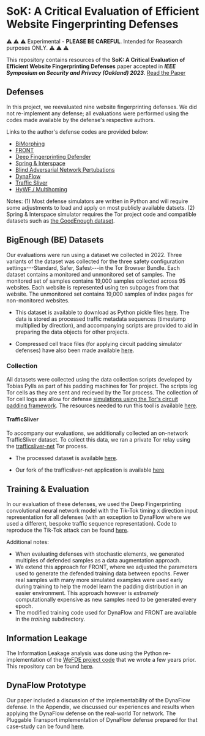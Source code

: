 # SoK: A Critical Evaluation of Efficient Website Fingerprinting Defenses

:warning: :warning: :warning: Experimental - **PLEASE BE CAREFUL**. Intended for Reasearch purposes ONLY. :warning: :warning: :warning:

This repository contains resources of the **SoK: A Critical Evaluation of Efficient Website Fingerprinting Defenses** paper accepted in ***IEEE Symposium on Security and Privacy (Oakland) 2023***. [Read the Paper](https://oaklandsok.github.io/papers/mathews2023.pdf)

## Defenses

In this project, we reevaluated nine website fingerprinting defenses. We did not re-implement any defense; all evaluations were performed using the codes made available by the defense's respective authors. 

Links to the author's defense codes are provided below:

+ [BiMorphing](https://github.com/shibz-islam/BiMorphing/blob/master/countermeasures/BiDiMorphing.py)
+ [FRONT](https://github.com/websitefingerprinting/WebsiteFingerprinting/tree/master/defenses/front)
+ [Deep Fingerprinting Defender](https://github.com/ahmedkas/DFD-FingerPrinting)
+ [Spring & Interspace](https://github.com/pylls/padding-machines-for-tor/tree/master/machines/phase3)
+ [Blind Adversarial Network Pertubations](https://github.com/SPIN-UMass/BLANKET/blob/main/trainer/deepcorr.py)
+ [DynaFlow](https://github.com/davidboxboro/DynaFlow)
+ [Traffic Sliver](https://github.com/TrafficSliver/splitting_simulator)
+ [HyWF / Multihoming](https://github.com/sebhenri/HyWF)

Notes: (1) Most defense simulators are written in Python and will require some adjustments to load and apply on most publicly available datsets. (2) Spring & Interspace simulator requires the Tor project code and compatible datasets such as [the GoodEnough dataset](https://github.com/pylls/padding-machines-for-tor/tree/master/dataset).

## BigEnough (BE) Datasets

Our evaluations were run using a dataset we collected in 2022. Three variants of the dataset was collected for the three safety configuration settings---Standard, Safer, Safest---in the Tor Browser Bundle. Each dataset contains a monitored and unmonitored set of samples. The monitored set of samples contains 19,000 samples collected across 95 websites. Each website is represented using ten subpages from that website. The unmonitored set contains 19,000 samples of index pages for non-monitored websites.

+ This dataset is available to download as Python pickle files [here](https://drive.google.com/drive/folders/15lUs8nimQVTXKG-_WGPLHpcbFhYnIPtH?usp=sharing). The data is stored as processed traffic metadata sequences (timestamp multiplied by direction), and accompanying scripts are provided to aid in preparing the data objects for other projects.

+ Compressed cell trace files (for applying circuit padding simulator defenses) have also been made available [here](https://drive.google.com/drive/folders/1UP6CVqboshx6TYUBIR4y6vAEDQPaPCoT?usp=sharing).

### Collection

All datasets were collected using the data collection scripts developed by Tobias Pylls as part of his padding machines for Tor project. The scripts log Tor cells as they are sent and recieved by the Tor process. The collection of Tor cell logs are allow for defense [simulations using the Tor's circuit padding framework](https://github.com/pylls/circpad-sim). The resources needed to run this tool is available [here](https://github.com/pylls/padding-machines-for-tor/tree/master/collect-traces).

#### TrafficSliver

To accompany our evaluations, we additionally collected an on-network TrafficSliver dataset. To collect this data, we ran a private Tor relay using the [trafficsliver-net](https://github.com/TrafficSliver/trafficsliver-net) Tor process. 

+ The processed dataset is available [here](https://drive.google.com/file/d/1_pIJrMWk35eh7BYlpPGShq1XzY1kI5z8/view?usp=share_link).

+ Our fork of the trafficsliver-net application is available [here](https://github.com/notem/tor-trafficsliver-circpadsim)

## Training & Evaluation

In our evaluation of these defenses, we used the Deep Fingerprinting convolutional neural network model with the Tik-Tok timing x direction input representation for all defenses (with an exception to DynaFlow where we used a different, bespoke traffic sequence representation). Code to reproduce the Tik-Tok attack can be found [here](https://github.com/msrocean/Tik_Tok).

Additional notes:
+ When evaluating defenses with stochastic elements, we generated multiples of defended samples as a data augmentation approach. 
+ We extend this approach for FRONT, where we adjusted the parameters used to generate the defended training data between epochs. Fewer real samples with many more simulated examples were used early during training to help the model learn the padding distribution in an easier environment. This approach however is _extremely_ computationally expensive as new samples need to be generated every epoch.
+ The modified training code used for DynaFlow and FRONT are available in the _training_ subdirectory.

## Information Leakage

The Information Leakage analysis was done using the Python re-implementation of the [WeFDE project code]() that we wrote a few years prior. This repository can be found [here](https://github.com/notem/reWeFDE).

## DynaFlow Prototype

Our paper included a discussion of the implementability of the DynaFlow defense. In the Appendix, we discussed our experiences and results when applying the DynaFlow defense on the real-world Tor network. The Pluggable Transport implementation of DynaFlow defense prepared for that case-study can be found [here](https://github.com/notem/wfpad-dynaflow/blob/main/obfsproxy/transports/wfpadtools/specific/dynaflow.py).
